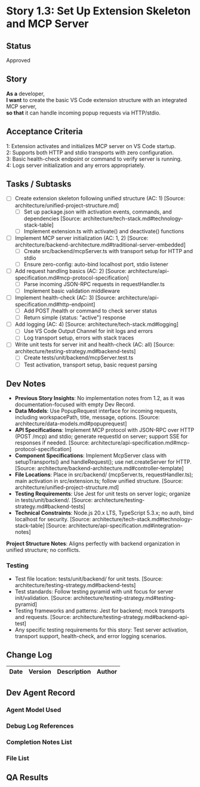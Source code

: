 # Story 1.3: Set Up Extension Skeleton and MCP Server

## Status
Approved

## Story
**As a** developer,  
**I want** to create the basic VS Code extension structure with an integrated MCP server,  
**so that** it can handle incoming popup requests via HTTP/stdio.

## Acceptance Criteria
1: Extension activates and initializes MCP server on VS Code startup.  
2: Supports both HTTP and stdio transports with zero configuration.  
3: Basic health-check endpoint or command to verify server is running.  
4: Logs server initialization and any errors appropriately.

## Tasks / Subtasks
- [ ] Create extension skeleton following unified structure (AC: 1) [Source: architecture/unified-project-structure.md]  
  - [ ] Set up package.json with activation events, commands, and dependencies [Source: architecture/tech-stack.md#technology-stack-table]  
  - [ ] Implement extension.ts with activate() and deactivate() functions  
- [ ] Implement MCP server initialization (AC: 1, 2) [Source: architecture/backend-architecture.md#traditional-server-embedded]  
  - [ ] Create src/backend/mcpServer.ts with transport setup for HTTP and stdio  
  - [ ] Ensure zero-config: auto-bind localhost port, stdio listener  
- [ ] Add request handling basics (AC: 2) [Source: architecture/api-specification.md#mcp-protocol-specification]  
  - [ ] Parse incoming JSON-RPC requests in requestHandler.ts  
  - [ ] Implement basic validation middleware  
- [ ] Implement health-check (AC: 3) [Source: architecture/api-specification.md#http-endpoint]  
  - [ ] Add POST /health or command to check server status  
  - [ ] Return simple {status: "active"} response  
- [ ] Add logging (AC: 4) [Source: architecture/tech-stack.md#logging]  
  - [ ] Use VS Code Output Channel for init logs and errors  
  - [ ] Log transport setup, errors with stack traces  
- [ ] Write unit tests for server init and health-check (AC: all) [Source: architecture/testing-strategy.md#backend-tests]  
  - [ ] Create tests/unit/backend/mcpServer.test.ts  
  - [ ] Test activation, transport setup, basic request parsing  

## Dev Notes
- **Previous Story Insights**: No implementation notes from 1.2, as it was documentation-focused with empty Dev Record.  
- **Data Models**: Use PopupRequest interface for incoming requests, including workspacePath, title, message, options. [Source: architecture/data-models.md#popuprequest]  
- **API Specifications**: Implement MCP protocol with JSON-RPC over HTTP (POST /mcp) and stdio; generate requestId on server; support SSE for responses if needed. [Source: architecture/api-specification.md#mcp-protocol-specification]  
- **Component Specifications**: Implement McpServer class with setupTransports() and handleRequest(); use net.createServer for HTTP. [Source: architecture/backend-architecture.md#controller-template]  
- **File Locations**: Place in src/backend/ (mcpServer.ts, requestHandler.ts); main activation in src/extension.ts; follow unified structure. [Source: architecture/unified-project-structure.md]  
- **Testing Requirements**: Use Jest for unit tests on server logic; organize in tests/unit/backend/. [Source: architecture/testing-strategy.md#backend-tests]  
- **Technical Constraints**: Node.js 20.x LTS, TypeScript 5.3.x; no auth, bind localhost for security. [Source: architecture/tech-stack.md#technology-stack-table] [Source: architecture/api-specification.md#integration-notes]  

**Project Structure Notes**: Aligns perfectly with backend organization in unified structure; no conflicts.

### Testing
- Test file location: tests/unit/backend/ for unit tests. [Source: architecture/testing-strategy.md#backend-tests]  
- Test standards: Follow testing pyramid with unit focus for server init/validation. [Source: architecture/testing-strategy.md#testing-pyramid]  
- Testing frameworks and patterns: Jest for backend; mock transports and requests. [Source: architecture/testing-strategy.md#backend-api-test]  
- Any specific testing requirements for this story: Test server activation, transport support, health-check, and error logging scenarios.

## Change Log
| Date | Version | Description | Author |  
|------|---------|-------------|--------|  

## Dev Agent Record
### Agent Model Used  

### Debug Log References  

### Completion Notes List  

### File List  

## QA Results
